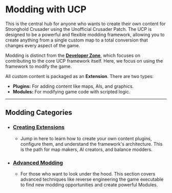 # Modding with UCP

This is the central hub for anyone who wants to create their own content for Stronghold Crusader using the Unofficial Crusader Patch. The UCP is designed to be a powerful and flexible modding framework, allowing you to create anything from a single custom map to a total conversion that changes every aspect of the game.

Modding is distinct from the **[Developer Zone](../Developer-Zone.md)**, which focuses on contributing to the core UCP framework itself. Here, we focus on using the framework to modify the game.

All custom content is packaged as an **Extension**. There are two types:
* **Plugins:** For adding content like maps, AIs, and graphics.
* **Modules:** For modifying game code with scripted logic.

---

## Modding Categories

* ### [Creating Extensions](./Modding-with-UCP/Creating-Extensions.md)
    * Jump in here to learn how to create your own content plugins, configure them, and understand the framework's architecture. This is the path for map makers, AI creators, and balance modders.

* ### [Advanced Modding](./Modding-with-UCP/Advanced-Modding.md)
    * For those who want to look under the hood. This section covers advanced techniques like reverse engineering the game executable to find new modding opportunities and create powerful Modules.